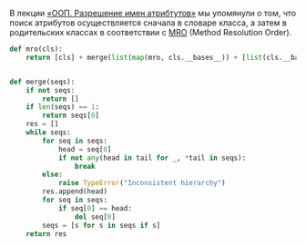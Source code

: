 В лекции [«ООП. Разрешение имен атрибтутов»](../lectures/attribute_lookup.md) мы упомянули о том, что поиск атрибутов осуществляется сначала в словаре класса, а затем в родительских классах в соответствии с [MRO](https://www.python.org/download/releases/2.3/mro/) (Method Resolution Order).

```python
def mro(cls):
    return [cls] + merge(list(map(mro, cls.__bases__)) + [list(cls.__bases__)])


def merge(seqs):
    if not seqs:
        return []
    if len(seqs) == 1:
        return seqs[0]
    res = []
    while seqs:
        for seq in seqs:
            head = seq[0]
            if not any(head in tail for _, *tail in seqs):
                break
        else:
            raise TypeError("Inconsistent hierarchy")
        res.append(head)
        for seq in seqs:
            if seq[0] == head:
                del seq[0]
        seqs = [s for s in seqs if s]
    return res
```